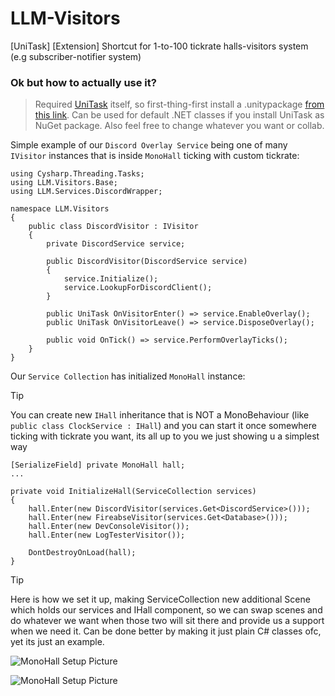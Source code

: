# LLM-Visitors
[UniTask] [Extension] Shortcut for 1-to-100 tickrate halls-visitors system (e.g subscriber-notifier system)

### Ok but how to actually use it?
> Required <a href="https://github.com/Cysharp/UniTask">UniTask</a> itself, so first-thing-first install a .unitypackage <a href="https://github.com/Cysharp/UniTask/releases">from this link</a>.
> Can be used for default .NET classes if you install UniTask as NuGet package. Also feel free to change whatever you want or collab.


Simple example of our `Discord Overlay Service` being one of many `IVisitor` instances that is inside `MonoHall` ticking with custom tickrate:
```
using Cysharp.Threading.Tasks;
using LLM.Visitors.Base;
using LLM.Services.DiscordWrapper;

namespace LLM.Visitors
{
    public class DiscordVisitor : IVisitor
    {
        private DiscordService service;

        public DiscordVisitor(DiscordService service)
        {
            service.Initialize();
            service.LookupForDiscordClient();
        }

        public UniTask OnVisitorEnter() => service.EnableOverlay();
        public UniTask OnVisitorLeave() => service.DisposeOverlay();

        public void OnTick() => service.PerformOverlayTicks();
    }
}
```

Our `Service Collection` has initialized `MonoHall` instance:
> [!TIP]
> You can create new `IHall` inheritance that is NOT a MonoBehaviour (like `public class ClockService : IHall`) and you can start it once somewhere ticking with tickrate you want, its all up to you we just showing u a simplest way

```
[SerializeField] private MonoHall hall;
...

private void InitializeHall(ServiceCollection services)
{
    hall.Enter(new DiscordVisitor(services.Get<DiscordService>()));
    hall.Enter(new FireabseVisitor(services.Get<Database>()));
    hall.Enter(new DevConsoleVisitor());
    hall.Enter(new LogTesterVisitor());

    DontDestroyOnLoad(hall);
}
```

> [!TIP]
> Here is how we set it up, making ServiceCollection new additional Scene which holds our services and IHall component, so we can swap scenes and do whatever we want when those two will sit there and provide us a support when we need it.
> Can be done better by making it just plain C# classes ofc, yet its just an example.

![MonoHall Setup Picture](https://bunbun.cloud/assets/images/git/monoHall1.png)

![MonoHall Setup Picture](https://bunbun.cloud/assets/images/git/monoHall2.png)
